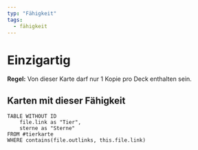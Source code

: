 ```yaml
---
typ: "Fähigkeit"
tags:
  - fähigkeit
---
```


# Einzigartig

**Regel:** Von dieser Karte darf nur 1 Kopie pro Deck enthalten sein.
## Karten mit dieser Fähigkeit

```dataview
TABLE WITHOUT ID   
	file.link as "Tier",   
	sterne as "Sterne" 
FROM #tierkarte
WHERE contains(file.outlinks, this.file.link)
````

